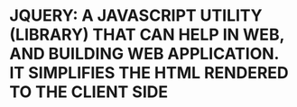 # **JQUERY: A JAVASCRIPT UTILITY (LIBRARY) THAT CAN HELP IN WEB, AND BUILDING WEB APPLICATION. IT SIMPLIFIES THE HTML RENDERED TO THE CLIENT SIDE**
